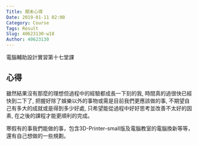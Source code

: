 ```yaml
---
Title: 期末心得
Date: 2019-01-11 02:00
Category: Course
Tags: Result
Slug: 40623130-w18
Author: 40623130
---
```


電腦輔助設計實習第十七堂課

<!-- PELICAN_END_SUMMARY -->

心得
----

雖然結果沒有那麼的理想但過程中的經驗都成長一下刻的我,
時間真的過很快已經快到二下了,
把握好除了娛樂以外的事物或需是目前我們更應該做的事,
不期望自己有多大的成就或是得到多少好處,
只希望能從過程中好好思考並改善不太好的因素,
在之後的課程才能更順利的完成。

寒假有的事我們能做的事，包含3D-Printer-small版及電腦教室的電腦換新等等，還有自己想做的一些規劃。
